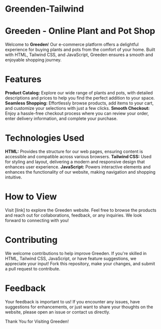# Greenden-Tailwind
# Greeden - Online Plant and Pot Shop
Welcome to **Greeden**! Our e-commerce platform offers a delightful experience for buying plants and pots from the comfort of your home. Built with HTML, Tailwind CSS, and JavaScript, Greeden ensures a smooth and enjoyable shopping journey.

# Features
**Product Catalog:** Explore our wide range of plants and pots, with detailed descriptions and prices to help you find the perfect addition to your space.
**Seamless Shopping:** Effortlessly browse products, add items to your cart, and customize your selections with just a few clicks.
**Smooth Checkout:** Enjoy a hassle-free checkout process where you can review your order, enter delivery information, and complete your purchase.

# Technologies Used
**HTML:** Provides the structure for our web pages, ensuring content is accessible and compatible across various browsers.
**Tailwind CSS:** Used for styling and layout, delivering a modern and responsive design that enhances user experience.
**JavaScript:** Powers interactive elements and enhances the functionality of our website, making navigation and shopping intuitive.

# How to View
Visit [link] to explore the Greeden website. Feel free to browse the products and reach out for collaborations, feedback, or any inquiries. We look forward to connecting with you!

# Contributing
We welcome contributions to help improve Greeden. If you're skilled in HTML, Tailwind CSS, JavaScript, or have feature suggestions, we appreciate your input! Fork this repository, make your changes, and submit a pull request to contribute.

# Feedback
Your feedback is important to us! If you encounter any issues, have suggestions for enhancements, or just want to share your thoughts on the website, please open an issue or contact us directly.

Thank You for Visiting Greeden!
